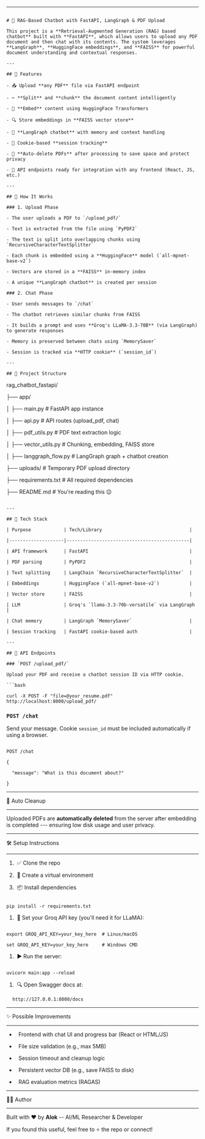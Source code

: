 * * * * *

```

# 🤖 RAG-Based Chatbot with FastAPI, LangGraph & PDF Upload

This project is a **Retrieval-Augmented Generation (RAG) based chatbot** built with **FastAPI**, which allows users to upload any PDF document and then chat with its contents. The system leverages **LangGraph**, **HuggingFace embeddings**, and **FAISS** for powerful document understanding and contextual responses.

---

## 🚀 Features

- 📤 Upload **any PDF** file via FastAPI endpoint

- ✂️ **Split** and **chunk** the document content intelligently

- 🧠 **Embed** content using HuggingFace Transformers

- 🔍 Store embeddings in **FAISS vector store**

- 🤖 **LangGraph chatbot** with memory and context handling

- 🔁 Cookie-based **session tracking**

- 🧹 **Auto-delete PDFs** after processing to save space and protect privacy

- 📡 API endpoints ready for integration with any frontend (React, JS, etc.)

---

## 🧠 How It Works

### 1. Upload Phase

- The user uploads a PDF to `/upload_pdf/`

- Text is extracted from the file using `PyPDF2`

- The text is split into overlapping chunks using `RecursiveCharacterTextSplitter`

- Each chunk is embedded using a **HuggingFace** model (`all-mpnet-base-v2`)

- Vectors are stored in a **FAISS** in-memory index

- A unique **LangGraph chatbot** is created per session

### 2. Chat Phase

- User sends messages to `/chat`

- The chatbot retrieves similar chunks from FAISS

- It builds a prompt and uses **Groq's LLaMA-3.3-70B** (via LangGraph) to generate responses

- Memory is preserved between chats using `MemorySaver`

- Session is tracked via **HTTP cookie** (`session_id`)

---

## 📁 Project Structure

```

rag_chatbot_fastapi/

├── app/

│ ├── main.py # FastAPI app instance

│ ├── api.py # API routes (upload_pdf, chat)

│ ├── pdf_utils.py # PDF text extraction logic

│ ├── vector_utils.py # Chunking, embedding, FAISS store

│ ├── langgraph_flow.py # LangGraph graph + chatbot creation

├── uploads/ # Temporary PDF upload directory

├── requirements.txt # All required dependencies

├── README.md # You're reading this 😉

```

---

## 🔑 Tech Stack

| Purpose            | Tech/Library                                |

|--------------------|---------------------------------------------|

| API framework      | FastAPI                                     |

| PDF parsing        | PyPDF2                                      |

| Text splitting     | LangChain `RecursiveCharacterTextSplitter`  |

| Embeddings         | HuggingFace (`all-mpnet-base-v2`)           |

| Vector store       | FAISS                                       |

| LLM                | Groq's `llama-3.3-70b-versatile` via LangGraph |

| Chat memory        | LangGraph `MemorySaver`                     |

| Session tracking   | FastAPI cookie-based auth                   |

---

## 🧪 API Endpoints

### `POST /upload_pdf/`

Upload your PDF and receive a chatbot session ID via HTTP cookie.

```bash

curl -X POST -F "file=@your_resume.pdf" http://localhost:8000/upload_pdf/

```

### `POST /chat`

Send your message. Cookie `session_id` must be included automatically if using a browser.

```

POST /chat

{

  "message": "What is this document about?"

}

```

* * * * *

🧹 Auto Cleanup

---------------

Uploaded PDFs are **automatically deleted** from the server after embedding is completed --- ensuring low disk usage and user privacy.

* * * * *

🛠️ Setup Instructions

----------------------

1.  ✅ Clone the repo

2.  🔧 Create a virtual environment

3.  📦 Install dependencies

```

pip install -r requirements.txt

```

1.  🔑 Set your Groq API key (you'll need it for LLaMA):

```

export GROQ_API_KEY=your_key_here  # Linux/macOS

set GROQ_API_KEY=your_key_here     # Windows CMD

```

1.  ▶️ Run the server:

```

uvicorn main:app --reload

```

1.  🔍 Open Swagger docs at:

    `http://127.0.0.1:8000/docs`

* * * * *

✨ Possible Improvements

-----------------------

-   Frontend with chat UI and progress bar (React or HTML/JS)

-   File size validation (e.g., max 5MB)

-   Session timeout and cleanup logic

-   Persistent vector DB (e.g., save FAISS to disk)

-   RAG evaluation metrics (RAGAS)

* * * * *

🙋‍♂️ Author

------------

Built with ❤️ by **Alok** -- AI/ML Researcher & Developer

If you found this useful, feel free to ⭐ the repo or connect!